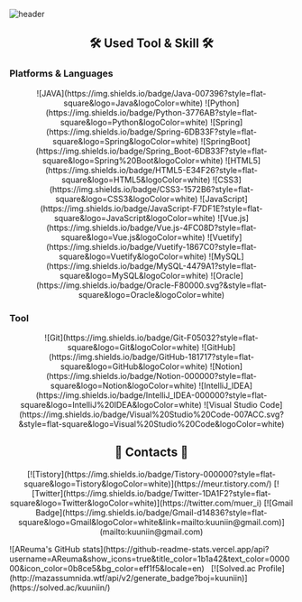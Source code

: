 ![header](https://capsule-render.vercel.app/api?type=transparent&&fontColor=003458&height=300&section=header&text=Areuma&fontSize=120&fontAlign=70)

<h2 align="center">🛠 Used Tool & Skill 🛠</h2>

### Platforms & Languages

<p align="center">
    ![JAVA](https://img.shields.io/badge/Java-007396?style=flat-square&logo=Java&logoColor=white)   ![Python](https://img.shields.io/badge/Python-3776AB?style=flat-square&logo=Python&logoColor=white) ![Spring](https://img.shields.io/badge/Spring-6DB33F?style=flat-square&logo=Spring&logoColor=white) ![SpringBoot](https://img.shields.io/badge/Spring_Boot-6DB33F?style=flat-square&logo=Spring%20Boot&logoColor=white) 
    ![HTML5](https://img.shields.io/badge/HTML5-E34F26?style=flat-square&logo=HTML5&logoColor=white) ![CSS3](https://img.shields.io/badge/CSS3-1572B6?style=flat-square&logo=CSS3&logoColor=white)    ![JavaScript](https://img.shields.io/badge/JavaScript-F7DF1E?style=flat-square&logo=JavaScript&logoColor=white)    ![Vue.js](https://img.shields.io/badge/Vue.js-4FC08D?style=flat-square&logo=Vue.js&logoColor=white) ![Vuetify](https://img.shields.io/badge/Vuetify-1867C0?style=flat-square&logo=Vuetify&logoColor=white)  ![MySQL](https://img.shields.io/badge/MySQL-4479A1?style=flat-square&logo=MySQL&logoColor=white) ![Oracle](https://img.shields.io/badge/Oracle-F80000.svg?&style=flat-square&logo=Oracle&logoColor=white)
</p>

### Tool
<p align="center">
![Git](https://img.shields.io/badge/Git-F05032?style=flat-square&logo=Git&logoColor=white) ![GitHub](https://img.shields.io/badge/GitHub-181717?style=flat-square&logo=GitHub&logoColor=white) ![Notion](https://img.shields.io/badge/Notion-000000?style=flat-square&logo=Notion&logoColor=white) ![IntelliJ_IDEA](https://img.shields.io/badge/IntelliJ_IDEA-000000?style=flat-square&logo=IntelliJ%20IDEA&logoColor=white) ![Visual Studio Code](https://img.shields.io/badge/Visual%20Studio%20Code-007ACC.svg?&style=flat-square&logo=Visual%20Studio%20Code&logoColor=white) 
</p>

<h2 align="center"> 🌟 Contacts 🌟 </h2>

<p align="center">
[![Tistory](https://img.shields.io/badge/Tistory-000000?style=flat-square&logo=Tistory&logoColor=white)](https://meur.tistory.com/)  [![Twitter](https://img.shields.io/badge/Twitter-1DA1F2?style=flat-square&logo=Twitter&logoColor=white)](https://twitter.com/muer_i) [![Gmail Badge](https://img.shields.io/badge/Gmail-d14836?style=flat-square&logo=Gmail&logoColor=white&link=mailto:kuuniin@gmail.com)](mailto:kuuniin@gmail.com)
</p>

<p>
![AReuma's GitHub stats](https://github-readme-stats.vercel.app/api?username=AReuma&show_icons=true&title_color=1b1a42&text_color=000000&icon_color=0b8ce5&bg_color=eff1f5&locale=en)&nbsp;&nbsp;&nbsp;[![Solved.ac Profile](http://mazassumnida.wtf/api/v2/generate_badge?boj=kuuniin)](https://solved.ac/kuuniin/) 
</p>
